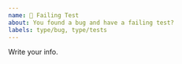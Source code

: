 ```yaml
---
name: 🐞 Failing Test
about: You found a bug and have a failing test?
labels: type/bug, type/tests
---
```


Write your info.